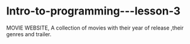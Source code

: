 # Intro-to-programming---lesson-3
MOVIE WEBSITE, 
A collection of movies with their year of release ,their genres and trailer.
